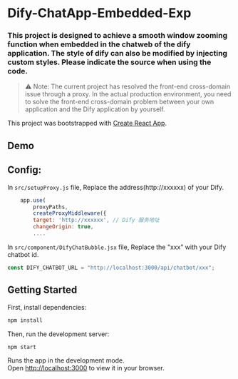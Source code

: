 # Dify-ChatApp-Embedded-Exp

### This project is designed to achieve a smooth window zooming function when embedded in the chatweb of the dify application. The style of dify can also be modified by injecting custom styles. Please indicate the source when using the code.

> ⚠️ Note: The current project has resolved the front-end cross-domain issue through a proxy. In the actual production environment, you need to solve the front-end cross-domain problem between your own application and the Dify application by yourself.

This project was bootstrapped with [Create React App](https://github.com/facebook/create-react-app).

## Demo



## Config: 
In `src/setupProxy.js` file, Replace the address(http://xxxxxx) of your Dify. 
```js
    app.use(
        proxyPaths, 
        createProxyMiddleware({
        target: 'http://xxxxxx', // Dify 服务地址
        changeOrigin: true,
        ....
```

In `src/component/DifyChatBubble.jsx` file, Replace the "xxx" with your Dify chatbot id.
```js
const DIFY_CHATBOT_URL = "http://localhost:3000/api/chatbot/xxx";
```




## Getting Started
First, install dependencies:
```bash
npm install
```
Then, run the development server:
```bash
npm start
```

Runs the app in the development mode.\
Open [http://localhost:3000](http://localhost:3000) to view it in your browser.
